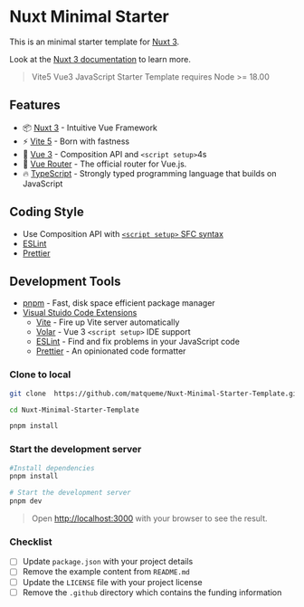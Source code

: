 # Nuxt Minimal Starter

This is an minimal starter template for [Nuxt 3](https://nuxt.com).

Look at the [Nuxt 3 documentation](https://nuxt.com/docs/getting-started/introduction) to learn more.

> Vite5 Vue3 JavaScript Starter Template requires Node >= 18.00

## Features

- 📦 [Nuxt 3](https://github.com/nuxt/nuxt) - Intuitive Vue Framework
- ⚡️ [Vite 5](https://github.com/vitejs/vite) - Born with fastness
- 🖖 [Vue 3](https://github.com/vuejs/core) - Composition API and `<script setup>`4s
- 🚦 [Vue Router](https://github.com/vuejs/router) - The official router for Vue.js.
- 🔥 [TypeScript](https://github.com/microsoft/TypeScript) - Strongly typed programming language that builds on JavaScript

## Coding Style

- Use Composition API with [`<script setup>` SFC syntax](https://github.com/vuejs/rfcs/pull/227)
- [ESLint](https://eslint.org)
- [Prettier](https://prettier.io)

## Development Tools

- [pnpm](https://pnpm.io/) - Fast, disk space efficient package manager
- [Visual Stuido Code Extensions](./.vscode/extensions.json)
  - [Vite](https://marketplace.visualstudio.com/items?itemName=antfu.vite) - Fire up Vite server automatically
  - [Volar](https://marketplace.visualstudio.com/items?itemName=Vue.volar) - Vue 3 `<script setup>` IDE support
  - [ESLint](https://marketplace.visualstudio.com/items?itemName=dbaeumer.vscode-eslint) - Find and fix problems in your JavaScript code
  - [Prettier](https://marketplace.visualstudio.com/items?itemName=esbenp.prettier-vscode) - An opinionated code formatter

### Clone to local

```bash
git clone  https://github.com/matqueme/Nuxt-Minimal-Starter-Template.git

cd Nuxt-Minimal-Starter-Template

pnpm install
```

### Start the development server

```bash
#Install dependencies
pnpm install

# Start the development server
pnpm dev
```

> Open [http://localhost:3000](http://localhost:3000) with your browser to see the result.

### Checklist

- [ ] Update `package.json` with your project details
- [ ] Remove the example content from `README.md`
- [ ] Update the `LICENSE` file with your project license
- [ ] Remove the `.github` directory which contains the funding information
